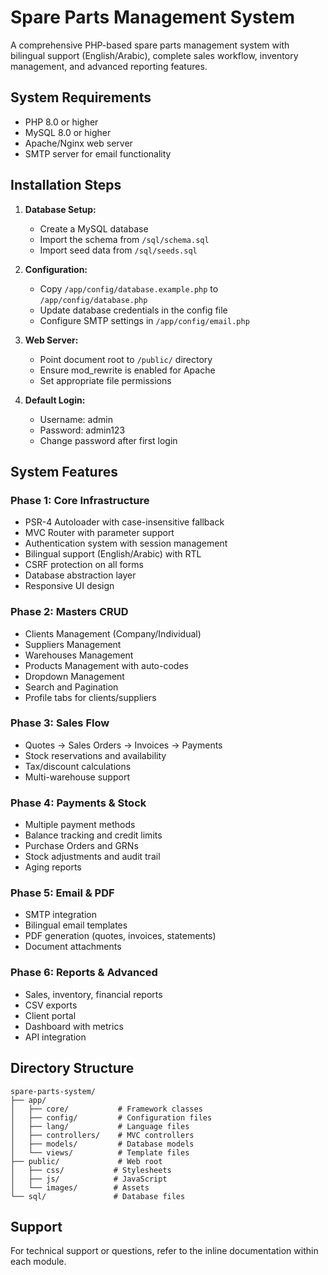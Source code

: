 # Spare Parts Management System

A comprehensive PHP-based spare parts management system with bilingual support (English/Arabic), complete sales workflow, inventory management, and advanced reporting features.

## System Requirements

- PHP 8.0 or higher
- MySQL 8.0 or higher
- Apache/Nginx web server
- SMTP server for email functionality

## Installation Steps

1. **Database Setup:**
   - Create a MySQL database
   - Import the schema from `/sql/schema.sql`
   - Import seed data from `/sql/seeds.sql`

2. **Configuration:**
   - Copy `/app/config/database.example.php` to `/app/config/database.php`
   - Update database credentials in the config file
   - Configure SMTP settings in `/app/config/email.php`

3. **Web Server:**
   - Point document root to `/public/` directory
   - Ensure mod_rewrite is enabled for Apache
   - Set appropriate file permissions

4. **Default Login:**
   - Username: admin
   - Password: admin123
   - Change password after first login

## System Features

### Phase 1: Core Infrastructure
- PSR-4 Autoloader with case-insensitive fallback
- MVC Router with parameter support
- Authentication system with session management
- Bilingual support (English/Arabic) with RTL
- CSRF protection on all forms
- Database abstraction layer
- Responsive UI design

### Phase 2: Masters CRUD
- Clients Management (Company/Individual)
- Suppliers Management
- Warehouses Management
- Products Management with auto-codes
- Dropdown Management
- Search and Pagination
- Profile tabs for clients/suppliers

### Phase 3: Sales Flow
- Quotes → Sales Orders → Invoices → Payments
- Stock reservations and availability
- Tax/discount calculations
- Multi-warehouse support

### Phase 4: Payments & Stock
- Multiple payment methods
- Balance tracking and credit limits
- Purchase Orders and GRNs
- Stock adjustments and audit trail
- Aging reports

### Phase 5: Email & PDF
- SMTP integration
- Bilingual email templates
- PDF generation (quotes, invoices, statements)
- Document attachments

### Phase 6: Reports & Advanced
- Sales, inventory, financial reports
- CSV exports
- Client portal
- Dashboard with metrics
- API integration

## Directory Structure

```
spare-parts-system/
├── app/
│   ├── core/           # Framework classes
│   ├── config/         # Configuration files
│   ├── lang/           # Language files
│   ├── controllers/    # MVC controllers
│   ├── models/         # Database models
│   └── views/          # Template files
├── public/             # Web root
│   ├── css/           # Stylesheets
│   ├── js/            # JavaScript
│   └── images/        # Assets
└── sql/               # Database files
```

## Support

For technical support or questions, refer to the inline documentation within each module.
